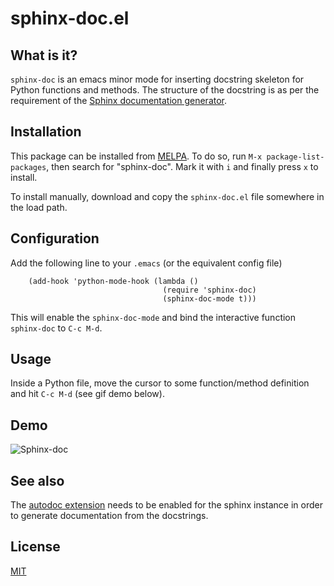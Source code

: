 sphinx-doc.el
=============

What is it?
-----------

``sphinx-doc`` is an emacs minor mode for inserting docstring skeleton
for Python functions and methods. The structure of the docstring is as
per the requirement of the
[Sphinx documentation generator](http://sphinx-doc.org/index.html).


Installation
------------

This package can be installed from
[MELPA](http://melpa.milkbox.net/#/). To do so, run `M-x
package-list-packages`, then search for "sphinx-doc". Mark it with `i`
and finally press `x` to install.

To install manually, download and copy the `sphinx-doc.el` file
somewhere in the load path.


Configuration
-------------

Add the following line to your `.emacs` (or the equivalent config
file)

```elisp
    (add-hook 'python-mode-hook (lambda ()
                                  (require 'sphinx-doc)
                                  (sphinx-doc-mode t)))
```

This will enable the `sphinx-doc-mode` and bind the interactive
function `sphinx-doc` to `C-c M-d`.


Usage
-----

Inside a Python file, move the cursor to some function/method
definition and hit `C-c M-d` (see gif demo below).


Demo
----

![Sphinx-doc](../master/demo.gif?raw=true)


See also
--------

The [autodoc extension](http://sphinx-doc.org/ext/autodoc.html) needs
to be enabled for the sphinx instance in order to generate
documentation from the docstrings.


License
-------

[MIT](http://opensource.org/licenses/MIT)
